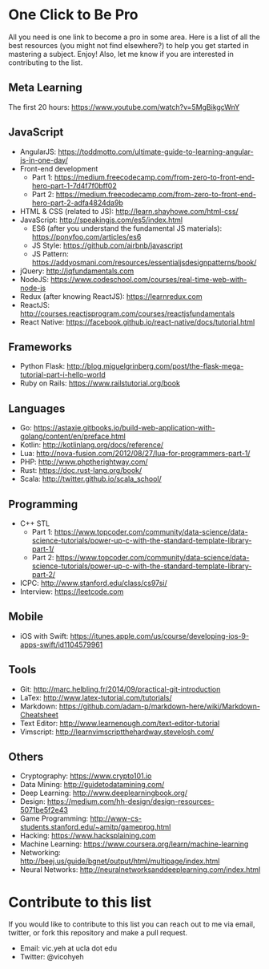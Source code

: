 # One Click to Be Pro
All you need is one link to become a pro in some area. Here is a list of all the best resources (you might not find elsewhere?) to help you get started in mastering a subject. Enjoy! Also, let me know if you are interested in contributing to the list.

## Meta Learning
The first 20 hours: https://www.youtube.com/watch?v=5MgBikgcWnY

## JavaScript
* AngularJS: https://toddmotto.com/ultimate-guide-to-learning-angular-js-in-one-day/
* Front-end development
	* Part 1: https://medium.freecodecamp.com/from-zero-to-front-end-hero-part-1-7d4f7f0bff02
	* Part 2: https://medium.freecodecamp.com/from-zero-to-front-end-hero-part-2-adfa4824da9b
* HTML & CSS (related to JS): http://learn.shayhowe.com/html-css/
* JavaScript: http://speakingjs.com/es5/index.html
	* ES6 (after you understand the fundamental JS materials): https://ponyfoo.com/articles/es6
	* JS Style: https://github.com/airbnb/javascript
	* JS Pattern: https://addyosmani.com/resources/essentialjsdesignpatterns/book/
* jQuery: http://jqfundamentals.com
* NodeJS: https://www.codeschool.com/courses/real-time-web-with-node-js
* Redux (after knowing ReactJS): https://learnredux.com
* ReactJS: http://courses.reactjsprogram.com/courses/reactjsfundamentals
* React Native: https://facebook.github.io/react-native/docs/tutorial.html

## Frameworks
* Python Flask: http://blog.miguelgrinberg.com/post/the-flask-mega-tutorial-part-i-hello-world
* Ruby on Rails: https://www.railstutorial.org/book

## Languages
* Go: https://astaxie.gitbooks.io/build-web-application-with-golang/content/en/preface.html
* Kotlin: http://kotlinlang.org/docs/reference/
* Lua: http://nova-fusion.com/2012/08/27/lua-for-programmers-part-1/
* PHP: http://www.phptherightway.com/
* Rust: https://doc.rust-lang.org/book/
* Scala: http://twitter.github.io/scala_school/

## Programming
* C++ STL
	* Part 1: https://www.topcoder.com/community/data-science/data-science-tutorials/power-up-c-with-the-standard-template-library-part-1/
	* Part 2: https://www.topcoder.com/community/data-science/data-science-tutorials/power-up-c-with-the-standard-template-library-part-2/
* ICPC: http://www.stanford.edu/class/cs97si/
* Interview: https://leetcode.com

## Mobile
* iOS with Swift: https://itunes.apple.com/us/course/developing-ios-9-apps-swift/id1104579961

## Tools
* Git: http://marc.helbling.fr/2014/09/practical-git-introduction
* LaTex: http://www.latex-tutorial.com/tutorials/
* Markdown: https://github.com/adam-p/markdown-here/wiki/Markdown-Cheatsheet
* Text Editor: http://www.learnenough.com/text-editor-tutorial
* Vimscript: http://learnvimscriptthehardway.stevelosh.com/

## Others
* Cryptography: https://www.crypto101.io
* Data Mining: http://guidetodatamining.com/
* Deep Learning: http://www.deeplearningbook.org/
* Design: https://medium.com/hh-design/design-resources-5071be5f2e43
* Game Programming: http://www-cs-students.stanford.edu/~amitp/gameprog.html
* Hacking: https://www.hacksplaining.com
* Machine Learning: https://www.coursera.org/learn/machine-learning
* Networking: http://beej.us/guide/bgnet/output/html/multipage/index.html
* Neural Networks: http://neuralnetworksanddeeplearning.com/index.html

# Contribute to this list
If you would like to contribute to this list you can reach out to me via email, twitter, or fork this repository and make a pull request.
* Email: vic.yeh at ucla dot edu
* Twitter: @vicohyeh
